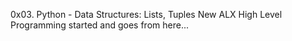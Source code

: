0x03. Python - Data Structures: Lists, Tuples
New ALX High Level Programming started and goes from here... 
